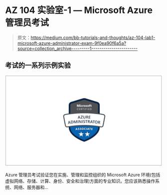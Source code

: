 # AZ 104 实验室-1 — Microsoft Azure 管理员考试

> 原文：<https://medium.com/bb-tutorials-and-thoughts/az-104-lab1-microsoft-azure-administrator-exam-9f0ea90f6a5a?source=collection_archive---------1----------------------->

## 考试的一系列示例实验

![](img/8b0d40e757e7459e549825e68c28d324.png)

Azure 管理员考试验证您在实施、管理和监控组织的 Microsoft Azure 环境(包括虚拟网络、存储、计算、身份、安全和治理)方面的专业知识。您应该熟悉操作系统、网络、服务器和…